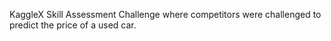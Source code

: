 KaggleX Skill Assessment Challenge where competitors were challenged to predict the price of a used car.

